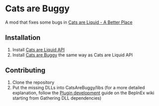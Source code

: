 # Cats are Buggy
A mod that fixes some bugs in [Cats are Liquid - A Better Place](https://store.steampowered.com/app/1188080)

## Installation
1. Install [Cats are Liquid API](https://github.com/cgytrus/CalApi)
2. Install [Cats are Buggy](https://github.com/cgytrus/CatsAreBuggy/releases/latest)
   the same way as Cats are Liquid API

## Contributing
1. Clone the repository
2. Put the missing DLLs into CatsAreBuggy/libs (for a more detailed explanation,
   follow the [Plugin development](https://docs.bepinex.dev/articles/dev_guide/plugin_tutorial/1_setup.html)
   guide on the BepInEx wiki starting from Gathering DLL dependencies)
